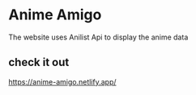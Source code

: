 # Anime Amigo
The website uses Anilist Api to display the anime data
## check it out
https://anime-amigo.netlify.app/
